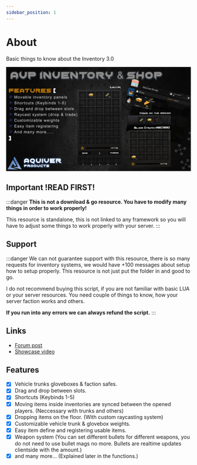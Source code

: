 ```yaml
---
sidebar_position: 1
---
```


# About

Basic things to know about the Inventory 3.0

![image](inventory_main.jpeg)

## Important !READ FIRST!
:::danger
**This is not a download & go resource. You have to modify many things in order to work properly!**

This resource is standalone, this is not linked to any framework so you will have to adjust some things to work properly with your server.
:::

## Support
:::danger
We can not guarantee support with this resource, there is so many requests for inventory systems, we would have +100 messages about setup how to setup properly.
This resource is not just put the folder in and good to go.

I do not recommend buying this script, if you are not familiar with basic LUA or your server resources.
You need couple of things to know, how your server faction works and others.

**If you run into any errors we can always refund the script.**
:::

## Links
- [Forum post](https://forum.cfx.re/t/sale-standalone-paid-aquiver-inventory-system-with-shops/4804410)
- [Showcase video](https://youtu.be/0S9Arw60l2U)

## Features
- [x] Vehicle trunks gloveboxes & faction safes.
- [x] Drag and drop between slots.
- [x] Shortcuts (Keybinds 1-5)
- [x] Moving items inside inventories are synced between the opened players. (Neccessary with trunks and others)
- [x] Dropping items on the floor. (With custom raycasting system)
- [x] Customizable vehicle trunk & glovebox weights.
- [x] Easy item define and registering usable items.
- [x] Weapon system (You can set different bullets for different weapons, you do not need to use bullet mags no more. Bullets are realtime updates clientside with the amount.)
- [x] and many more… (Explained later in the functions.)